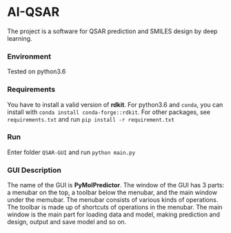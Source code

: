 # AI-QSAR
The project is a software for QSAR prediction and SMILES design by deep learning. 

### Environment
Tested on python3.6

### Requirements
You have to install a valid version of **rdkit**. For python3.6 and `conda`, you can install with `conda install conda-forge::rdkit`. 
For other packages, see `requirements.txt` and run `pip install -r requirement.txt`

### Run
Enter folder `QSAR-GUI` and run `python main.py`

### GUI Description
The name of the GUI is **PyMolPredictor**. The window of the GUI has 3 parts: a menubar on the top, a toolbar below the menubar, and the main window under the memubar. The menubar consists of various kinds of operations. The toolbar is made up of shortcuts of operations in the menubar. The main window is the main part for loading data and model, making prediction and design, output and save model and so on.

####
